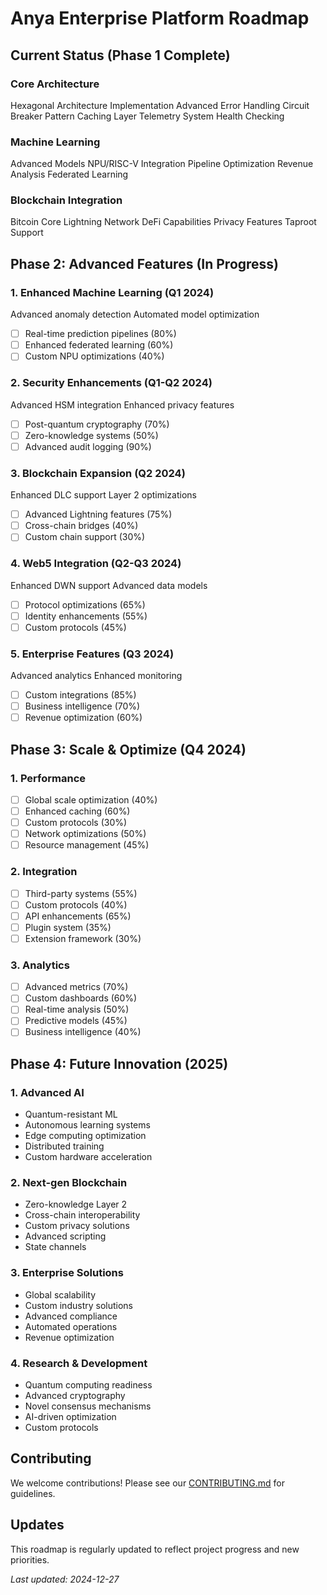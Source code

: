 # Anya Enterprise Platform Roadmap

## Current Status (Phase 1 Complete)

### Core Architecture
Hexagonal Architecture Implementation
Advanced Error Handling
Circuit Breaker Pattern
Caching Layer
Telemetry System
Health Checking

### Machine Learning
Advanced Models
NPU/RISC-V Integration
Pipeline Optimization
Revenue Analysis
Federated Learning

### Blockchain Integration
Bitcoin Core
Lightning Network
DeFi Capabilities
Privacy Features
Taproot Support

## Phase 2: Advanced Features (In Progress)

### 1. Enhanced Machine Learning (Q1 2024)
Advanced anomaly detection
Automated model optimization
- [ ] Real-time prediction pipelines (80%)
- [ ] Enhanced federated learning (60%)
- [ ] Custom NPU optimizations (40%)

### 2. Security Enhancements (Q1-Q2 2024)
Advanced HSM integration
Enhanced privacy features
- [ ] Post-quantum cryptography (70%)
- [ ] Zero-knowledge systems (50%)
- [ ] Advanced audit logging (90%)

### 3. Blockchain Expansion (Q2 2024)
Enhanced DLC support
Layer 2 optimizations
- [ ] Advanced Lightning features (75%)
- [ ] Cross-chain bridges (40%)
- [ ] Custom chain support (30%)

### 4. Web5 Integration (Q2-Q3 2024)
Enhanced DWN support
Advanced data models
- [ ] Protocol optimizations (65%)
- [ ] Identity enhancements (55%)
- [ ] Custom protocols (45%)

### 5. Enterprise Features (Q3 2024)
Advanced analytics
Enhanced monitoring
- [ ] Custom integrations (85%)
- [ ] Business intelligence (70%)
- [ ] Revenue optimization (60%)

## Phase 3: Scale & Optimize (Q4 2024)

### 1. Performance
- [ ] Global scale optimization (40%)
- [ ] Enhanced caching (60%)
- [ ] Custom protocols (30%)
- [ ] Network optimizations (50%)
- [ ] Resource management (45%)

### 2. Integration
- [ ] Third-party systems (55%)
- [ ] Custom protocols (40%)
- [ ] API enhancements (65%)
- [ ] Plugin system (35%)
- [ ] Extension framework (30%)

### 3. Analytics
- [ ] Advanced metrics (70%)
- [ ] Custom dashboards (60%)
- [ ] Real-time analysis (50%)
- [ ] Predictive models (45%)
- [ ] Business intelligence (40%)

## Phase 4: Future Innovation (2025)

### 1. Advanced AI
- Quantum-resistant ML
- Autonomous learning systems
- Edge computing optimization
- Distributed training
- Custom hardware acceleration

### 2. Next-gen Blockchain
- Zero-knowledge Layer 2
- Cross-chain interoperability
- Custom privacy solutions
- Advanced scripting
- State channels

### 3. Enterprise Solutions
- Global scalability
- Custom industry solutions
- Advanced compliance
- Automated operations
- Revenue optimization

### 4. Research & Development
- Quantum computing readiness
- Advanced cryptography
- Novel consensus mechanisms
- AI-driven optimization
- Custom protocols

## Contributing
We welcome contributions! Please see our [CONTRIBUTING.md](CONTRIBUTING.md) for guidelines.

## Updates
This roadmap is regularly updated to reflect project progress and new priorities.

*Last updated: 2024-12-27*
